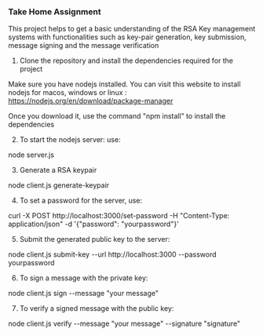### Take Home Assignment

This project helps to get a basic understanding of the RSA Key management systems with functionalities such as key-pair generation,  key submission,  message signing and the message verification 

1. Clone the repository and install the dependencies required for the project

Make sure you have nodejs installed. You can visit this website to install nodejs for macos, windows or linux : https://nodejs.org/en/download/package-manager

Once you download it,  use the command "npm install" to install the dependencies

2. To start the nodejs server: use: 

node server.js

3. Generate a RSA keypair

node client.js generate-keypair

4. To set a password for the server, use:

curl -X POST http://localhost:3000/set-password -H "Content-Type: application/json" -d '{"password": "yourpassword"}'

5. Submit the generated public key to the server:

node client.js submit-key --url http://localhost:3000 --password yourpassword


6. To sign a message with the private key:

node client.js sign --message "your message"

7. To verify a signed message with the public key:

node client.js verify --message "your message" --signature "signature"

